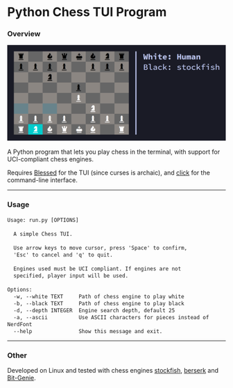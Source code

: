 # Python Chess TUI Program

### Overview

<img src="assets/images/tui_screenshot.png" width="600"/>

A Python program that lets you play chess in the terminal, with support for UCI-compliant chess engines.

Requires [Blessed](https://github.com/jquast/blessed) for the TUI (since curses is archaic), and [click](https://github.com/pallets/click) for the command-line interface.

---

### Usage
```
Usage: run.py [OPTIONS]

  A simple Chess TUI.

  Use arrow keys to move cursor, press 'Space' to confirm,
  'Esc' to cancel and 'q' to quit.

  Engines used must be UCI compliant. If engines are not
  specified, player input will be used.

Options:
  -w, --white TEXT     Path of chess engine to play white
  -b, --black TEXT     Path of chess engine to play black
  -d, --depth INTEGER  Engine search depth, default 25
  -a, --ascii          Use ASCII characters for pieces instead of NerdFont
  --help               Show this message and exit.
```
---

### Other

Developed on Linux and tested with chess engines [stockfish](https://github.com/official-stockfish/Stockfish), [berserk](https://github.com/jhonnold/berserk) and [Bit-Genie](https://github.com/Aryan1508/Bit-Genie).
